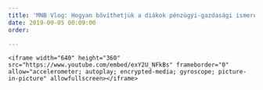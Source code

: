 ```yaml
---
title: 'MNB Vlog: Hogyan bővíthetjük a diákok pénzügyi-gazdasági ismereteit?'
date: 2019-09-05 00:09:00
order: 

---
```

    <iframe width="640" height="360" src="https://www.youtube.com/embed/exY2U_NFkBs" frameborder="0" allow="accelerometer; autoplay; encrypted-media; gyroscope; picture-in-picture" allowfullscreen></iframe>